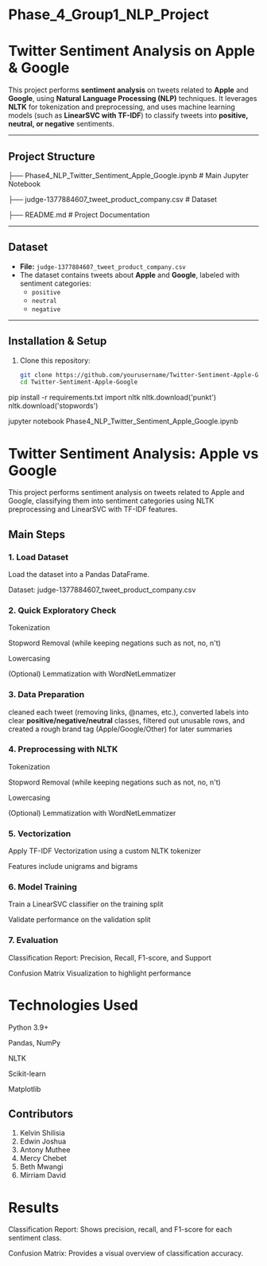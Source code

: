 # Phase_4_Group1_NLP_Project

# Twitter Sentiment Analysis on Apple & Google

This project performs **sentiment analysis** on tweets related to **Apple** and **Google**, using **Natural Language Processing (NLP)** techniques. It leverages **NLTK** for tokenization and preprocessing, and uses machine learning models (such as **LinearSVC with TF-IDF**) to classify tweets into **positive, neutral, or negative** sentiments.

---

## Project Structure

├── Phase4_NLP_Twitter_Sentiment_Apple_Google.ipynb # Main Jupyter Notebook

├── judge-1377884607_tweet_product_company.csv # Dataset

├── README.md # Project Documentation


---

## Dataset

- **File:** `judge-1377884607_tweet_product_company.csv`  
- The dataset contains tweets about **Apple** and **Google**, labeled with sentiment categories:
  - `positive`
  - `neutral`
  - `negative`

---

## Installation & Setup

1. Clone this repository:
   ```bash
   git clone https://github.com/yourusername/Twitter-Sentiment-Apple-Google.git
   cd Twitter-Sentiment-Apple-Google

pip install -r requirements.txt
import nltk
nltk.download('punkt')
nltk.download('stopwords')


jupyter notebook Phase4_NLP_Twitter_Sentiment_Apple_Google.ipynb


# Twitter Sentiment Analysis: Apple vs Google

This project performs sentiment analysis on tweets related to Apple and Google, classifying them into sentiment categories using NLTK preprocessing and LinearSVC with TF-IDF features.

## Main Steps
 ### 1️. Load Dataset

Load the dataset into a Pandas DataFrame.

Dataset: judge-1377884607_tweet_product_company.csv

### 2️. Quick Exploratory Check

Tokenization

Stopword Removal (while keeping negations such as not, no, n't)

Lowercasing

(Optional) Lemmatization with WordNetLemmatizer

### 3. Data Preparation
cleaned each tweet (removing links, @names, etc.), converted labels into clear **positive/negative/neutral** classes, filtered out unusable rows, and created a rough brand tag (Apple/Google/Other) for later summaries

### 4. Preprocessing with NLTK

Tokenization

Stopword Removal (while keeping negations such as not, no, n't)

Lowercasing

(Optional) Lemmatization with WordNetLemmatizer

### 5. Vectorization

Apply TF-IDF Vectorization using a custom NLTK tokenizer

Features include unigrams and bigrams

### 6. Model Training

Train a LinearSVC classifier on the training split

Validate performance on the validation split

### 7. Evaluation

Classification Report: Precision, Recall, F1-score, and Support

Confusion Matrix Visualization to highlight performance




# Technologies Used

Python 3.9+

Pandas, NumPy

NLTK

Scikit-learn

Matplotlib


## Contributors  

1. Kelvin Shilisia  
2. Edwin Joshua  
3. Antony Muthee  
4. Mercy Chebet  
5. Beth Mwangi  
6. Mirriam David  



# Results

Classification Report: Shows precision, recall, and F1-score for each sentiment class.

Confusion Matrix: Provides a visual overview of classification accuracy.

